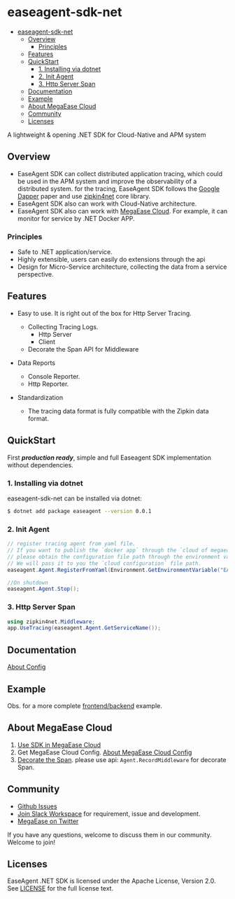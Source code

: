 # easeagent-sdk-net
- [easeagent-sdk-net](#easeagent-sdk-net)
  - [Overview](#overview)
    - [Principles](#principles)
  - [Features](#features)
  - [QuickStart](#quickstart)
    - [1. Installing via dotnet](#1-installing-via-dotnet)
    - [2. Init Agent](#2-init-agent)
    - [3. Http Server Span](#3-http-server-span)
  - [Documentation](#documentation)
  - [Example](#example)
  - [About MegaEase Cloud](#about-megaease-cloud)
  - [Community](#community)
  - [Licenses](#licenses)


A lightweight & opening .NET SDK for Cloud-Native and APM system
## Overview

- EaseAgent SDK can collect distributed application tracing, which could be used in the APM system and improve the observability of a distributed system. for the tracing, EaseAgent SDK follows the [Google Dapper](https://research.google/pubs/pub36356/) paper and use [zipkin4net](https://github.com/openzipkin/zipkin4net) core library. 
- EaseAgent SDK also can work with Cloud-Native architecture.
- EaseAgent SDK also can work with [MegaEase Cloud](https://cloud.megaease.com/). For example, it can monitor for service by .NET Docker APP.

### Principles
- Safe to .NET application/service.
- Highly extensible, users can easily do extensions through the api
- Design for Micro-Service architecture, collecting the data from a service perspective.

## Features
* Easy to use. It is right out of the box for Http Server Tracing.
  * Collecting Tracing Logs.
    * Http Server
    * Client
  * Decorate the Span API for Middleware

* Data Reports
  * Console Reporter.
  * Http Reporter.

* Standardization
    * The tracing data format is fully compatible with the Zipkin data format.

## QuickStart
First ***production ready***, simple and full Easeagent SDK implementation without dependencies.
### 1. Installing via dotnet

easeagent-sdk-net can be installed via dotnet:
```bash
$ dotnet add package easeagent --version 0.0.1
```

### 2. Init Agent
```csharp
// register tracing agent from yaml file.
// If you want to publish the `docker app` through the `cloud of megaease` and send the monitoring data to the `cloud`, 
// please obtain the configuration file path through the environment variable `EASEAGENT_CONFIG`.
// We will pass it to you the `cloud configuration` file path.
easeagent.Agent.RegisterFromYaml(Environment.GetEnvironmentVariable("EASEAGENT_CONFIG"));//by default: Console Reporter

//On shutdown
easeagent.Agent.Stop();
```

### 3. Http Server Span
```csharp
using zipkin4net.Middleware;
app.UseTracing(easeagent.Agent.GetServiceName());
```
## Documentation
[About Config](./doc/about-config.md)
## Example
Obs. for a more complete [frontend/backend](./Examples/aspnetcore/) example.

## About MegaEase Cloud 
1. [Use SDK in MegaEase Cloud](./doc/how-to-use.md)
2. Get MegaEase Cloud Config. [About MegaEase Cloud Config](./doc/megaease-cloud-config.md)
3. [Decorate the Span](./doc/middleware-span.md). please use api: `Agent.RecordMiddleware` for decorate Span.

## Community

* [Github Issues](https://github.com/megaease/easeagent-sdk-net/issues)
* [Join Slack Workspace](https://join.slack.com/t/openmegaease/shared_invite/zt-upo7v306-lYPHvVwKnvwlqR0Zl2vveA) for requirement, issue and development.
* [MegaEase on Twitter](https://twitter.com/megaease)

If you have any questions, welcome to discuss them in our community. Welcome to join!


## Licenses
EaseAgent .NET SDK is licensed under the Apache License, Version 2.0. See [LICENSE](./LICENSE) for the full license text.

